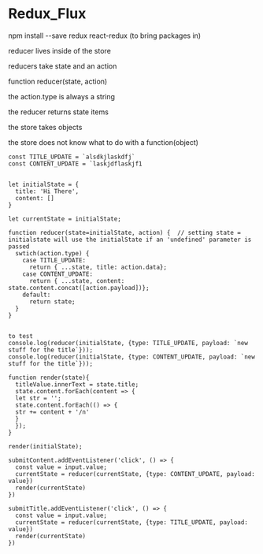# Redux_Flux

npm install --save redux react-redux (to bring packages in)

reducer lives inside of the store

reducers take state and an action

function reducer(state, action)

the action.type is always a string

the reducer returns state items

the store takes objects

the store does not know what to do with a function(object)

```
const TITLE_UPDATE = `alsdkjlaskdfj`
const CONTENT_UPDATE = `laskjdflaskjf1


let initialState = {
  title: 'Hi There',
  content: []
}

let currentState = initialState;

function reducer(state=initialState, action) {  // setting state = initialstate will use the initialState if an 'undefined' parameter is passed
  swtich(action.type) {
    case TITLE_UPDATE:
      return { ...state, title: action.data};
    case CONTENT_UPDATE:
      return { ...state, content: state.content.concat([action.payload])};
    default:
      return state;
  }
}


to test
console.log(reducer(initialState, {type: TITLE_UPDATE, payload: `new stuff for the title`}));
console.log(reducer(initialState, {type: CONTENT_UPDATE, payload: `new stuff for the title`}));

function render(state){
  titleValue.innerText = state.title;
  state.content.forEach(content => {
  let str = '';
  state.content.forEach(() => {
  str += content + '/n'
  }
  });
}

render(initialState);

submitContent.addEventListener('click', () => {
  const value = input.value;
  currentState = reducer(currentState, {type: CONTENT_UPDATE, payload: value})
  render(currentState)
})

submitTitle.addEventListener('click', () => {
  const value = input.value;
  currentState = reducer(currentState, {type: TITLE_UPDATE, payload: value})
  render(currentState)
})
```
